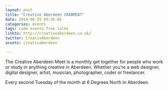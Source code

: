 ```yaml
---
layout: post
title: "Creative Aberdeen CRABMEAT"
date: 2014-06-29 09:45:05
categories: events
tags: code events free talks
linkto: http://creativeaberdeen.co.uk/
twitter: CreativAberdeen 
assets: creativaberdeen

---
```


The Creative Aberdeen Meet is a monthly get together for people who work or study in anything creative in Aberdeen. Whether you’re a web designer, digital designer, artist, musician, photographer, coder or freelancer.

Every second Tuesday of the month at 6 Degrees North in Aberdeen. 

